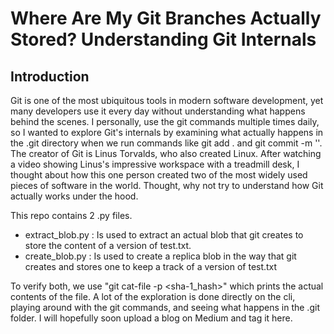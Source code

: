 # Where Are My Git Branches Actually Stored? Understanding Git Internals
## Introduction
Git is one of the most ubiquitous tools in modern software development, yet many developers use it every day without understanding what happens behind the scenes. I personally, use the git commands multiple times daily, so I wanted to explore Git's internals by examining what actually happens in the .git directory when we run commands like git add . and git commit -m ''.
The creator of Git is Linus Torvalds, who also created Linux. After watching a video showing Linus's impressive workspace with a treadmill desk, I thought about how this one person created two of the most widely used pieces of software in the world. Thought, why not try to understand how Git actually works under the hood.

This repo contains 2 .py files.
  - extract_blob.py : Is used to extract an actual blob that git creates to store the content of a version of test.txt.
  - create_blob.py : Is used to create a replica blob in the way that git creates and stores one to keep a track of a version of test.txt

To verify both, we use "git cat-file -p <sha-1_hash>" which prints the actual contents of the file. A lot of the exploration is done directly on the cli, playing around with the git commands, and seeing what happens in the .git folder. I will hopefully soon upload a blog 
on Medium and tag it here.
